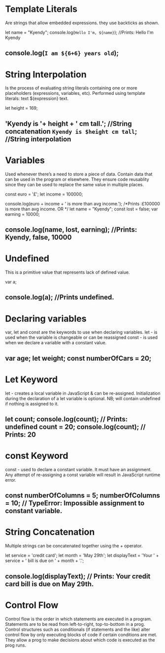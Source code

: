 # Template Literals

Are strings that allow embedded expressions. they use backticks as shown.


let name = "Kyendy";
console.log(`Hello I'm, ${name}`);
//Prints: Hello I'm Kyendy

console.log(`I am ${6+6} years old`);
---------------------------------------------------------------------------------

# String Interpolation

Is the process of evaluating string literals containing one or more placeholders (expressions, variables, etc).
Performed using template literals: text ${expression} text.

let height = 169;

'Kyendy is '+ height + ' cm tall.'; //String concatenation
`Kyendy is $height cm tall`; //String interpolation
---------------------------------------------------------------------------------

# Variables

Used whenever there’s a need to store a piece of data.
Contain data that can be used in the program or elsewhere.
They ensure code reusablity since they can be used to replace the same value in multiple places.


const euro = '£';
let income = 100000;

console.log(euro + income + ' is more than avg income.');
/*Prints :£100000 is more than avg income.
OR
*/
let name = "Kyendy";
const lost = false;
var earning = 10000;

console.log(name, lost, earning);
//Prints: Kyendy, false, 10000
---------------------------------------------------------------------------------
  
# Undefined

This is a primitive value that represents lack of defined value.


var a;

console.log(a); //Prints undefined.
---------------------------------------------------------------------------------
# Declaring variables

var, let and const are the keywords to use when declaring variables.
let - is used when the variable is changeable or can be reassigned 
const - is used when we declare a variable with a constant value.

var age;
let weight;
const numberOfCars = 20;
---------------------------------------------------------------------------------
# Let Keyword
let -  creates a local variable in JavaScript & can be re-assigned.
Initialization during the declaration of a let variable is optional.
NB; will contain undefined if nothing is assigned to it.

let count; 
console.log(count); // Prints: undefined
count = 20;
console.log(count); // Prints: 20
---------------------------------------------------------------------------------
# const Keyword
const - used to declare a constant variable.
It must have an assignment.
Any attempt of re-assigning a const variable will result in JavaScript runtime error.

const numberOfColumns = 5;
numberOfColumns = 10;
// TypeError: Impossible assignment to constant variable.
---------------------------------------------------------------------------------
# String Concatenation
Multiple strings can be concatenated together using the + operator. 

let service = 'credit card';
let month = 'May 29th'; 
let displayText = 'Your ' + service  + ' bill is due on ' +  month + '.';
 
console.log(displayText);
// Prints: Your credit card bill is due on May 29th.
---------------------------------------------------------------------------------
# Control Flow
Control flow is the order in which statements are executed in a program.
Statements are to be read from left-to-right, top-to-bottom in a prog.
Control structures such as conditionals (if statements and the like) alter control flow by only executing blocks of code if certain conditions are met.
They allow a prog to make decisions about which code is executed as the prog runs.
